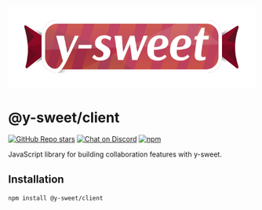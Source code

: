 <img src="https://raw.githubusercontent.com/drifting-in-space/y-sweet/main/logo.svg" />

# @y-sweet/client

[![GitHub Repo stars](https://img.shields.io/github/stars/drifting-in-space/y-sweet?style=social)](https://github.com/drifting-in-space/y-sweet)
[![Chat on Discord](https://img.shields.io/static/v1?label=chat&message=discord&color=404eed)](https://discord.gg/N5sEpsuhh9)
[![npm](https://img.shields.io/npm/v/@y-sweet/react)](https://www.npmjs.com/package/@y-sweet/react)

JavaScript library for building collaboration features with y-sweet.

## Installation
```
npm install @y-sweet/client
```
